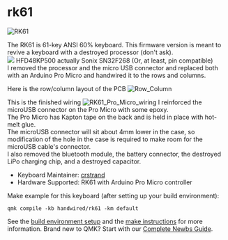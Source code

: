 # rk61

![RK61](https://i.imgur.com/Q27Ttnf.jpg)  

The RK61 is 61-key ANSI 60% keyboard. This firmware version is meant to revive a keyboard with a destroyed processor (don't ask).<br>
![](https://i.imgur.com/jN021Uu.png) HFD48KP500 actually Sonix SN32F268 (Or, at least, pin compatible)<br>
I removed the processor and the micro USB connector and replaced both with an Arduino Pro Micro and handwired it to the rows and columns.

Here is the row/column layout of the PCB
![Row_Column](https://i.imgur.com/ILBRluu.jpg)

This is the finished wiring
![RK61_Pro_Micro_wiring](https://i.imgur.com/RuX8a6s.jpg)
I reinforced the microUSB connector on the Pro Micro with some epoxy.<br>The Pro Micro has Kapton tape on the back and is held in place with hot-melt glue.<br>
The microUSB connector will sit about 4mm lower in the case, so modification of the hole in the case is required to make room for the microUSB cable's connector.<br>
I also removed the bluetooth module, the battery connector, the destroyed LiPo charging chip, and a destroyed capacitor.

* Keyboard Maintainer: [crstrand](https://github.com/crstrand)
* Hardware Supported: RK61 with Arduino Pro Micro controller

Make example for this keyboard (after setting up your build environment):

    qmk compile -kb handwired/rk61 -km default

See the [build environment setup](https://docs.qmk.fm/#/getting_started_build_tools) and the [make instructions](https://docs.qmk.fm/#/getting_started_make_guide) for more information. Brand new to QMK? Start with our [Complete Newbs Guide](https://docs.qmk.fm/#/newbs).
